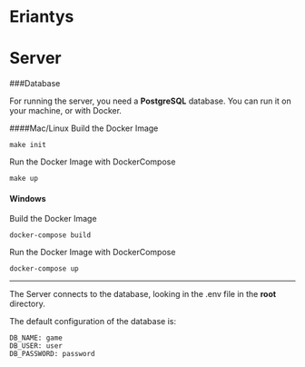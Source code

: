 # Eriantys

# Server

###Database

For running the server, you need a **PostgreSQL** database.
You can run it on your machine, or with Docker.

####Mac/Linux
Build the Docker Image
```
make init
```

Run the Docker Image with DockerCompose

```
make up
```

#### Windows
Build the Docker Image
```
docker-compose build
```

Run the Docker Image with DockerCompose
```
docker-compose up
```


------------

The Server connects to the database, looking in the .env file in the **root** directory.

The default configuration of the database is:
```
DB_NAME: game
DB_USER: user
DB_PASSWORD: password
```


